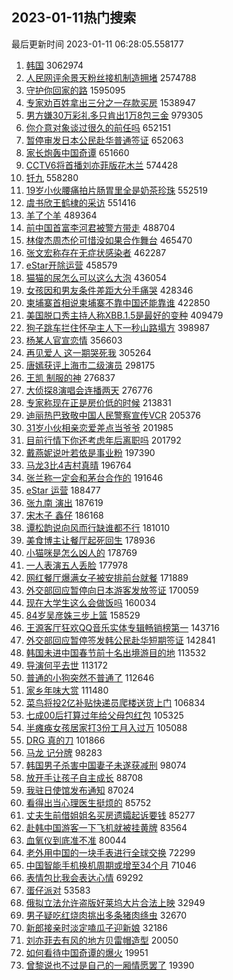 ## 2023-01-11热门搜索 
最后更新时间 2023-01-11 06:28:05.558177 
1. [韩国](https://s.weibo.com/weibo?q=%23%E9%9F%A9%E5%9B%BD%23&t=31&band_rank=1&Refer=top) 3062974
1. [人民网评余景天粉丝接机制造拥堵](https://s.weibo.com/weibo?q=%23%E4%BA%BA%E6%B0%91%E7%BD%91%E8%AF%84%E4%BD%99%E6%99%AF%E5%A4%A9%E7%B2%89%E4%B8%9D%E6%8E%A5%E6%9C%BA%E5%88%B6%E9%80%A0%E6%8B%A5%E5%A0%B5%23&t=31&band_rank=2&Refer=top) 2574788
1. [守护你回家的路](https://s.weibo.com/weibo?q=%23%E5%AE%88%E6%8A%A4%E4%BD%A0%E5%9B%9E%E5%AE%B6%E7%9A%84%E8%B7%AF%23&t=31&band_rank=3&Refer=top) 1595095
1. [专家劝百姓拿出三分之一存款买房](https://s.weibo.com/weibo?q=%23%E4%B8%93%E5%AE%B6%E5%8A%9D%E7%99%BE%E5%A7%93%E6%8B%BF%E5%87%BA%E4%B8%89%E5%88%86%E4%B9%8B%E4%B8%80%E5%AD%98%E6%AC%BE%E4%B9%B0%E6%88%BF%23&t=31&band_rank=2&Refer=top) 1538947
1. [男方嫌30万彩礼多只肯出1万8包三金](https://s.weibo.com/weibo?q=%23%E7%94%B7%E6%96%B9%E5%AB%8C30%E4%B8%87%E5%BD%A9%E7%A4%BC%E5%A4%9A%E5%8F%AA%E8%82%AF%E5%87%BA1%E4%B8%878%E5%8C%85%E4%B8%89%E9%87%91%23&t=31&band_rank=4&Refer=top) 979305
1. [你介意对象谈过很久的前任吗](https://s.weibo.com/weibo?q=%23%E4%BD%A0%E4%BB%8B%E6%84%8F%E5%AF%B9%E8%B1%A1%E8%B0%88%E8%BF%87%E5%BE%88%E4%B9%85%E7%9A%84%E5%89%8D%E4%BB%BB%E5%90%97%23&t=31&band_rank=5&Refer=top) 652151
1. [暂停审发日本公民赴华普通签证](https://s.weibo.com/weibo?q=%23%E6%9A%82%E5%81%9C%E5%AE%A1%E5%8F%91%E6%97%A5%E6%9C%AC%E5%85%AC%E6%B0%91%E8%B5%B4%E5%8D%8E%E6%99%AE%E9%80%9A%E7%AD%BE%E8%AF%81%23&t=31&band_rank=6&Refer=top) 652063
1. [家长炮轰中国奇谭](https://s.weibo.com/weibo?q=%23%E5%AE%B6%E9%95%BF%E7%82%AE%E8%BD%B0%E4%B8%AD%E5%9B%BD%E5%A5%87%E8%B0%AD%23&t=31&band_rank=7&Refer=top) 651660
1. [CCTV6将首播刘亦菲版花木兰](https://s.weibo.com/weibo?q=%23CCTV6%E5%B0%86%E9%A6%96%E6%92%AD%E5%88%98%E4%BA%A6%E8%8F%B2%E7%89%88%E8%8A%B1%E6%9C%A8%E5%85%B0%23&t=31&band_rank=8&Refer=top) 574428
1. [钎九](https://s.weibo.com/weibo?q=%E9%92%8E%E4%B9%9D&t=31&band_rank=9&Refer=top) 558280
1. [19岁小伙腰痛拍片肠胃里全是奶茶珍珠](https://s.weibo.com/weibo?q=%2319%E5%B2%81%E5%B0%8F%E4%BC%99%E8%85%B0%E7%97%9B%E6%8B%8D%E7%89%87%E8%82%A0%E8%83%83%E9%87%8C%E5%85%A8%E6%98%AF%E5%A5%B6%E8%8C%B6%E7%8F%8D%E7%8F%A0%23&t=31&band_rank=10&Refer=top) 552519
1. [虞书欣王鹤棣的采访](https://s.weibo.com/weibo?q=%23%E8%99%9E%E4%B9%A6%E6%AC%A3%E7%8E%8B%E9%B9%A4%E6%A3%A3%E7%9A%84%E9%87%87%E8%AE%BF%23&t=31&band_rank=11&Refer=top) 551416
1. [羊了个羊](https://s.weibo.com/weibo?q=%23%E7%BE%8A%E4%BA%86%E4%B8%AA%E7%BE%8A%23&t=31&band_rank=28&Refer=top) 489364
1. [前中国首富李河君被警方带走](https://s.weibo.com/weibo?q=%23%E5%89%8D%E4%B8%AD%E5%9B%BD%E9%A6%96%E5%AF%8C%E6%9D%8E%E6%B2%B3%E5%90%9B%E8%A2%AB%E8%AD%A6%E6%96%B9%E5%B8%A6%E8%B5%B0%23&t=31&band_rank=20&Refer=top) 488704
1. [林俊杰周杰伦可惜没如果合作舞台](https://s.weibo.com/weibo?q=%23%E6%9E%97%E4%BF%8A%E6%9D%B0%E5%91%A8%E6%9D%B0%E4%BC%A6%E5%8F%AF%E6%83%9C%E6%B2%A1%E5%A6%82%E6%9E%9C%E5%90%88%E4%BD%9C%E8%88%9E%E5%8F%B0%23&t=31&band_rank=12&Refer=top) 465470
1. [张文宏称存在无症状感染者](https://s.weibo.com/weibo?q=%23%E5%BC%A0%E6%96%87%E5%AE%8F%E7%A7%B0%E5%AD%98%E5%9C%A8%E6%97%A0%E7%97%87%E7%8A%B6%E6%84%9F%E6%9F%93%E8%80%85%23&t=31&band_rank=13&Refer=top) 462287
1. [eStar开除运营](https://s.weibo.com/weibo?q=%23eStar%E5%BC%80%E9%99%A4%E8%BF%90%E8%90%A5%23&t=31&band_rank=14&Refer=top) 458579
1. [猫猫的尿怎么可以这么大泡](https://s.weibo.com/weibo?q=%23%E7%8C%AB%E7%8C%AB%E7%9A%84%E5%B0%BF%E6%80%8E%E4%B9%88%E5%8F%AF%E4%BB%A5%E8%BF%99%E4%B9%88%E5%A4%A7%E6%B3%A1%23&t=31&band_rank=15&Refer=top) 436054
1. [女孩因和男友条件差距大分手痛哭](https://s.weibo.com/weibo?q=%23%E5%A5%B3%E5%AD%A9%E5%9B%A0%E5%92%8C%E7%94%B7%E5%8F%8B%E6%9D%A1%E4%BB%B6%E5%B7%AE%E8%B7%9D%E5%A4%A7%E5%88%86%E6%89%8B%E7%97%9B%E5%93%AD%23&t=31&band_rank=16&Refer=top) 428346
1. [柬埔寨首相说柬埔寨不靠中国还能靠谁](https://s.weibo.com/weibo?q=%23%E6%9F%AC%E5%9F%94%E5%AF%A8%E9%A6%96%E7%9B%B8%E8%AF%B4%E6%9F%AC%E5%9F%94%E5%AF%A8%E4%B8%8D%E9%9D%A0%E4%B8%AD%E5%9B%BD%E8%BF%98%E8%83%BD%E9%9D%A0%E8%B0%81%23&t=31&band_rank=17&Refer=top) 422850
1. [美国脱口秀主持人称XBB.1.5是最好的变种](https://s.weibo.com/weibo?q=%23%E7%BE%8E%E5%9B%BD%E8%84%B1%E5%8F%A3%E7%A7%80%E4%B8%BB%E6%8C%81%E4%BA%BA%E7%A7%B0XBB.1.5%E6%98%AF%E6%9C%80%E5%A5%BD%E7%9A%84%E5%8F%98%E7%A7%8D%23&t=31&band_rank=18&Refer=top) 409479
1. [狗子跳车拦住怀孕主人下一秒山路塌方](https://s.weibo.com/weibo?q=%23%E7%8B%97%E5%AD%90%E8%B7%B3%E8%BD%A6%E6%8B%A6%E4%BD%8F%E6%80%80%E5%AD%95%E4%B8%BB%E4%BA%BA%E4%B8%8B%E4%B8%80%E7%A7%92%E5%B1%B1%E8%B7%AF%E5%A1%8C%E6%96%B9%23&t=31&band_rank=19&Refer=top) 398987
1. [杨某人官宣恋情](https://s.weibo.com/weibo?q=%23%E6%9D%A8%E6%9F%90%E4%BA%BA%E5%AE%98%E5%AE%A3%E6%81%8B%E6%83%85%23&t=31&band_rank=21&Refer=top) 356603
1. [再见爱人 这一期哭死我](https://s.weibo.com/weibo?q=%E5%86%8D%E8%A7%81%E7%88%B1%E4%BA%BA%20%E8%BF%99%E4%B8%80%E6%9C%9F%E5%93%AD%E6%AD%BB%E6%88%91&t=31&band_rank=22&Refer=top) 305264
1. [唐嫣获评上海市二级演员](https://s.weibo.com/weibo?q=%23%E5%94%90%E5%AB%A3%E8%8E%B7%E8%AF%84%E4%B8%8A%E6%B5%B7%E5%B8%82%E4%BA%8C%E7%BA%A7%E6%BC%94%E5%91%98%23&t=31&band_rank=23&Refer=top) 298175
1. [王凯 制服的神](https://s.weibo.com/weibo?q=%E7%8E%8B%E5%87%AF%20%E5%88%B6%E6%9C%8D%E7%9A%84%E7%A5%9E&t=31&band_rank=24&Refer=top) 276837
1. [大侦探8演唱会连播两天](https://s.weibo.com/weibo?q=%23%E5%A4%A7%E4%BE%A6%E6%8E%A28%E6%BC%94%E5%94%B1%E4%BC%9A%E8%BF%9E%E6%92%AD%E4%B8%A4%E5%A4%A9%23&t=31&band_rank=25&Refer=top) 276776
1. [专家称现在正是房价低的时候](https://s.weibo.com/weibo?q=%23%E4%B8%93%E5%AE%B6%E7%A7%B0%E7%8E%B0%E5%9C%A8%E6%AD%A3%E6%98%AF%E6%88%BF%E4%BB%B7%E4%BD%8E%E7%9A%84%E6%97%B6%E5%80%99%23&t=31&band_rank=49&Refer=top) 213831
1. [迪丽热巴致敬中国人民警察宣传VCR](https://s.weibo.com/weibo?q=%23%E8%BF%AA%E4%B8%BD%E7%83%AD%E5%B7%B4%E8%87%B4%E6%95%AC%E4%B8%AD%E5%9B%BD%E4%BA%BA%E6%B0%91%E8%AD%A6%E5%AF%9F%E5%AE%A3%E4%BC%A0VCR%23&t=31&band_rank=33&Refer=top) 205376
1. [31岁小伙相亲恋爱差点当爷爷](https://s.weibo.com/weibo?q=%2331%E5%B2%81%E5%B0%8F%E4%BC%99%E7%9B%B8%E4%BA%B2%E6%81%8B%E7%88%B1%E5%B7%AE%E7%82%B9%E5%BD%93%E7%88%B7%E7%88%B7%23&t=31&band_rank=26&Refer=top) 201985
1. [目前行情下你还考虑年后离职吗](https://s.weibo.com/weibo?q=%23%E7%9B%AE%E5%89%8D%E8%A1%8C%E6%83%85%E4%B8%8B%E4%BD%A0%E8%BF%98%E8%80%83%E8%99%91%E5%B9%B4%E5%90%8E%E7%A6%BB%E8%81%8C%E5%90%97%23&t=31&band_rank=27&Refer=top) 201792
1. [戴燕妮说叶若依是事业粉](https://s.weibo.com/weibo?q=%23%E6%88%B4%E7%87%95%E5%A6%AE%E8%AF%B4%E5%8F%B6%E8%8B%A5%E4%BE%9D%E6%98%AF%E4%BA%8B%E4%B8%9A%E7%B2%89%23&t=31&band_rank=26&Refer=top) 197390
1. [马龙3比4吉村真晴](https://s.weibo.com/weibo?q=%23%E9%A9%AC%E9%BE%993%E6%AF%944%E5%90%89%E6%9D%91%E7%9C%9F%E6%99%B4%23&t=31&band_rank=29&Refer=top) 196764
1. [张兰称一定会和茅台合作的](https://s.weibo.com/weibo?q=%23%E5%BC%A0%E5%85%B0%E7%A7%B0%E4%B8%80%E5%AE%9A%E4%BC%9A%E5%92%8C%E8%8C%85%E5%8F%B0%E5%90%88%E4%BD%9C%E7%9A%84%23&t=31&band_rank=35&Refer=top) 191646
1. [eStar 运营](https://s.weibo.com/weibo?q=eStar%20%E8%BF%90%E8%90%A5&t=31&band_rank=30&Refer=top) 188477
1. [张九南 演出](https://s.weibo.com/weibo?q=%E5%BC%A0%E4%B9%9D%E5%8D%97%20%E6%BC%94%E5%87%BA&t=31&band_rank=31&Refer=top) 187619
1. [宋木子 鑫仔](https://s.weibo.com/weibo?q=%E5%AE%8B%E6%9C%A8%E5%AD%90%20%E9%91%AB%E4%BB%94&t=31&band_rank=32&Refer=top) 186168
1. [谭松韵说向风而行缺谁都不行](https://s.weibo.com/weibo?q=%23%E8%B0%AD%E6%9D%BE%E9%9F%B5%E8%AF%B4%E5%90%91%E9%A3%8E%E8%80%8C%E8%A1%8C%E7%BC%BA%E8%B0%81%E9%83%BD%E4%B8%8D%E8%A1%8C%23&t=31&band_rank=34&Refer=top) 181010
1. [美食博主让餐厅起死回生](https://s.weibo.com/weibo?q=%23%E7%BE%8E%E9%A3%9F%E5%8D%9A%E4%B8%BB%E8%AE%A9%E9%A4%90%E5%8E%85%E8%B5%B7%E6%AD%BB%E5%9B%9E%E7%94%9F%23&t=31&band_rank=35&Refer=top) 178936
1. [小猫咪是怎么凶人的](https://s.weibo.com/weibo?q=%23%E5%B0%8F%E7%8C%AB%E5%92%AA%E6%98%AF%E6%80%8E%E4%B9%88%E5%87%B6%E4%BA%BA%E7%9A%84%23&t=31&band_rank=36&Refer=top) 178769
1. [一人表演五人丢脸](https://s.weibo.com/weibo?q=%23%E4%B8%80%E4%BA%BA%E8%A1%A8%E6%BC%94%E4%BA%94%E4%BA%BA%E4%B8%A2%E8%84%B8%23&t=31&band_rank=21&Refer=top) 177978
1. [网红餐厅爆满女子被安排前台就餐](https://s.weibo.com/weibo?q=%23%E7%BD%91%E7%BA%A2%E9%A4%90%E5%8E%85%E7%88%86%E6%BB%A1%E5%A5%B3%E5%AD%90%E8%A2%AB%E5%AE%89%E6%8E%92%E5%89%8D%E5%8F%B0%E5%B0%B1%E9%A4%90%23&t=31&band_rank=34&Refer=top) 171889
1. [外交部回应暂停向日本游客发放签证](https://s.weibo.com/weibo?q=%23%E5%A4%96%E4%BA%A4%E9%83%A8%E5%9B%9E%E5%BA%94%E6%9A%82%E5%81%9C%E5%90%91%E6%97%A5%E6%9C%AC%E6%B8%B8%E5%AE%A2%E5%8F%91%E6%94%BE%E7%AD%BE%E8%AF%81%23&t=31&band_rank=37&Refer=top) 170059
1. [现在大学生这么会做饭吗](https://s.weibo.com/weibo?q=%23%E7%8E%B0%E5%9C%A8%E5%A4%A7%E5%AD%A6%E7%94%9F%E8%BF%99%E4%B9%88%E4%BC%9A%E5%81%9A%E9%A5%AD%E5%90%97%23&t=31&band_rank=38&Refer=top) 160034
1. [84岁吴彦姝三步上篮](https://s.weibo.com/weibo?q=%2384%E5%B2%81%E5%90%B4%E5%BD%A6%E5%A7%9D%E4%B8%89%E6%AD%A5%E4%B8%8A%E7%AF%AE%23&t=31&band_rank=19&Refer=top) 158529
1. [王源客厅狂欢QQ音乐实体专辑畅销榜第一](https://s.weibo.com/weibo?q=%23%E7%8E%8B%E6%BA%90%E5%AE%A2%E5%8E%85%E7%8B%82%E6%AC%A2QQ%E9%9F%B3%E4%B9%90%E5%AE%9E%E4%BD%93%E4%B8%93%E8%BE%91%E7%95%85%E9%94%80%E6%A6%9C%E7%AC%AC%E4%B8%80%23&t=31&band_rank=42&Refer=top) 143716
1. [外交部回应暂停签发韩公民赴华短期签证](https://s.weibo.com/weibo?q=%23%E5%A4%96%E4%BA%A4%E9%83%A8%E5%9B%9E%E5%BA%94%E6%9A%82%E5%81%9C%E7%AD%BE%E5%8F%91%E9%9F%A9%E5%85%AC%E6%B0%91%E8%B5%B4%E5%8D%8E%E7%9F%AD%E6%9C%9F%E7%AD%BE%E8%AF%81%23&t=31&band_rank=39&Refer=top) 142841
1. [韩国未进中国春节前十名出境游目的地](https://s.weibo.com/weibo?q=%23%E9%9F%A9%E5%9B%BD%E6%9C%AA%E8%BF%9B%E4%B8%AD%E5%9B%BD%E6%98%A5%E8%8A%82%E5%89%8D%E5%8D%81%E5%90%8D%E5%87%BA%E5%A2%83%E6%B8%B8%E7%9B%AE%E7%9A%84%E5%9C%B0%23&t=31&band_rank=40&Refer=top) 113532
1. [导演何平去世](https://s.weibo.com/weibo?q=%23%E5%AF%BC%E6%BC%94%E4%BD%95%E5%B9%B3%E5%8E%BB%E4%B8%96%23&t=31&band_rank=41&Refer=top) 113172
1. [普通的小狗突然不普通了](https://s.weibo.com/weibo?q=%23%E6%99%AE%E9%80%9A%E7%9A%84%E5%B0%8F%E7%8B%97%E7%AA%81%E7%84%B6%E4%B8%8D%E6%99%AE%E9%80%9A%E4%BA%86%23&t=31&band_rank=43&Refer=top) 112646
1. [家乡年味大赏](https://s.weibo.com/weibo?q=%E5%AE%B6%E4%B9%A1%E5%B9%B4%E5%91%B3%E5%A4%A7%E8%B5%8F&t=31&band_rank=10&Refer=top) 111480
1. [菜鸟将投2亿补贴快递员爬楼送货上门](https://s.weibo.com/weibo?q=%23%E8%8F%9C%E9%B8%9F%E5%B0%86%E6%8A%952%E4%BA%BF%E8%A1%A5%E8%B4%B4%E5%BF%AB%E9%80%92%E5%91%98%E7%88%AC%E6%A5%BC%E9%80%81%E8%B4%A7%E4%B8%8A%E9%97%A8%23&t=31&band_rank=44&Refer=top) 106834
1. [七成00后打算过年给父母包红包](https://s.weibo.com/weibo?q=%23%E4%B8%83%E6%88%9000%E5%90%8E%E6%89%93%E7%AE%97%E8%BF%87%E5%B9%B4%E7%BB%99%E7%88%B6%E6%AF%8D%E5%8C%85%E7%BA%A2%E5%8C%85%23&t=31&band_rank=45&Refer=top) 105325
1. [半瘫痪女孩居家打3份工月入过万](https://s.weibo.com/weibo?q=%23%E5%8D%8A%E7%98%AB%E7%97%AA%E5%A5%B3%E5%AD%A9%E5%B1%85%E5%AE%B6%E6%89%933%E4%BB%BD%E5%B7%A5%E6%9C%88%E5%85%A5%E8%BF%87%E4%B8%87%23&t=31&band_rank=48&Refer=top) 105088
1. [DRG 真的刀](https://s.weibo.com/weibo?q=DRG%20%E7%9C%9F%E7%9A%84%E5%88%80&t=31&band_rank=46&Refer=top) 101866
1. [马龙 记分牌](https://s.weibo.com/weibo?q=%E9%A9%AC%E9%BE%99%20%E8%AE%B0%E5%88%86%E7%89%8C&t=31&band_rank=47&Refer=top) 98283
1. [韩国男子杀害中国妻子未遂获减刑](https://s.weibo.com/weibo?q=%23%E9%9F%A9%E5%9B%BD%E7%94%B7%E5%AD%90%E6%9D%80%E5%AE%B3%E4%B8%AD%E5%9B%BD%E5%A6%BB%E5%AD%90%E6%9C%AA%E9%81%82%E8%8E%B7%E5%87%8F%E5%88%91%23&t=31&band_rank=50&Refer=top) 98074
1. [放开手让孩子自主成长](https://s.weibo.com/weibo?q=%23%E6%94%BE%E5%BC%80%E6%89%8B%E8%AE%A9%E5%AD%A9%E5%AD%90%E8%87%AA%E4%B8%BB%E6%88%90%E9%95%BF%23&t=31&band_rank=17&Refer=top) 88708
1. [我驻日使馆发布通知](https://s.weibo.com/weibo?q=%23%E6%88%91%E9%A9%BB%E6%97%A5%E4%BD%BF%E9%A6%86%E5%8F%91%E5%B8%83%E9%80%9A%E7%9F%A5%23&t=31&band_rank=48&Refer=top) 87024
1. [看得出当心理医生挺烦的](https://s.weibo.com/weibo?q=%23%E7%9C%8B%E5%BE%97%E5%87%BA%E5%BD%93%E5%BF%83%E7%90%86%E5%8C%BB%E7%94%9F%E6%8C%BA%E7%83%A6%E7%9A%84%23&t=31&band_rank=24&Refer=top) 85752
1. [丈夫生前借姐姐名买房遗孀起诉要钱](https://s.weibo.com/weibo?q=%23%E4%B8%88%E5%A4%AB%E7%94%9F%E5%89%8D%E5%80%9F%E5%A7%90%E5%A7%90%E5%90%8D%E4%B9%B0%E6%88%BF%E9%81%97%E5%AD%80%E8%B5%B7%E8%AF%89%E8%A6%81%E9%92%B1%23&t=31&band_rank=50&Refer=top) 85277
1. [赴韩中国游客一下飞机就被挂黄牌](https://s.weibo.com/weibo?q=%23%E8%B5%B4%E9%9F%A9%E4%B8%AD%E5%9B%BD%E6%B8%B8%E5%AE%A2%E4%B8%80%E4%B8%8B%E9%A3%9E%E6%9C%BA%E5%B0%B1%E8%A2%AB%E6%8C%82%E9%BB%84%E7%89%8C%23&t=31&band_rank=50&Refer=top) 83564
1. [血氧仪到底准不准](https://s.weibo.com/weibo?q=%23%E8%A1%80%E6%B0%A7%E4%BB%AA%E5%88%B0%E5%BA%95%E5%87%86%E4%B8%8D%E5%87%86%23&t=31&band_rank=50&Refer=top) 80044
1. [老外用中国的一块手表进行全球交换](https://s.weibo.com/weibo?q=%23%E8%80%81%E5%A4%96%E7%94%A8%E4%B8%AD%E5%9B%BD%E7%9A%84%E4%B8%80%E5%9D%97%E6%89%8B%E8%A1%A8%E8%BF%9B%E8%A1%8C%E5%85%A8%E7%90%83%E4%BA%A4%E6%8D%A2%23&t=31&band_rank=44&Refer=top) 72299
1. [中国智能手机换机周期或增至34个月](https://s.weibo.com/weibo?q=%23%E4%B8%AD%E5%9B%BD%E6%99%BA%E8%83%BD%E6%89%8B%E6%9C%BA%E6%8D%A2%E6%9C%BA%E5%91%A8%E6%9C%9F%E6%88%96%E5%A2%9E%E8%87%B334%E4%B8%AA%E6%9C%88%23&t=31&band_rank=28&Refer=top) 71046
1. [表情包比我会表达心情](https://s.weibo.com/weibo?q=%23%E8%A1%A8%E6%83%85%E5%8C%85%E6%AF%94%E6%88%91%E4%BC%9A%E8%A1%A8%E8%BE%BE%E5%BF%83%E6%83%85%23&t=31&band_rank=50&Refer=top) 69292
1. [蛋仔派对](https://s.weibo.com/weibo?q=%23%E8%9B%8B%E4%BB%94%E6%B4%BE%E5%AF%B9%23&t=31&band_rank=50&Refer=top) 53583
1. [俄拟立法允许盗版好莱坞大片合法上映](https://s.weibo.com/weibo?q=%23%E4%BF%84%E6%8B%9F%E7%AB%8B%E6%B3%95%E5%85%81%E8%AE%B8%E7%9B%97%E7%89%88%E5%A5%BD%E8%8E%B1%E5%9D%9E%E5%A4%A7%E7%89%87%E5%90%88%E6%B3%95%E4%B8%8A%E6%98%A0%23&t=31&band_rank=50&Refer=top) 32949
1. [男子疑吃红烧肉挑出多条猪肉绦虫](https://s.weibo.com/weibo?q=%23%E7%94%B7%E5%AD%90%E7%96%91%E5%90%83%E7%BA%A2%E7%83%A7%E8%82%89%E6%8C%91%E5%87%BA%E5%A4%9A%E6%9D%A1%E7%8C%AA%E8%82%89%E7%BB%A6%E8%99%AB%23&t=31&band_rank=48&Refer=top) 32670
1. [新郎接亲时淡定嗑瓜子迎新娘](https://s.weibo.com/weibo?q=%23%E6%96%B0%E9%83%8E%E6%8E%A5%E4%BA%B2%E6%97%B6%E6%B7%A1%E5%AE%9A%E5%97%91%E7%93%9C%E5%AD%90%E8%BF%8E%E6%96%B0%E5%A8%98%23&t=31&band_rank=50&Refer=top) 32186
1. [刘亦菲去有风的地方贝雷帽造型](https://s.weibo.com/weibo?q=%23%E5%88%98%E4%BA%A6%E8%8F%B2%E5%8E%BB%E6%9C%89%E9%A3%8E%E7%9A%84%E5%9C%B0%E6%96%B9%E8%B4%9D%E9%9B%B7%E5%B8%BD%E9%80%A0%E5%9E%8B%23&t=31&band_rank=42&Refer=top) 20050
1. [如何看待中国奇谭的爆火](https://s.weibo.com/weibo?q=%23%E5%A6%82%E4%BD%95%E7%9C%8B%E5%BE%85%E4%B8%AD%E5%9B%BD%E5%A5%87%E8%B0%AD%E7%9A%84%E7%88%86%E7%81%AB%23&t=31&band_rank=45&Refer=top) 19951
1. [曾黎说也不过是自己的一厢情愿罢了](https://s.weibo.com/weibo?q=%23%E6%9B%BE%E9%BB%8E%E8%AF%B4%E4%B9%9F%E4%B8%8D%E8%BF%87%E6%98%AF%E8%87%AA%E5%B7%B1%E7%9A%84%E4%B8%80%E5%8E%A2%E6%83%85%E6%84%BF%E7%BD%A2%E4%BA%86%23&t=31&band_rank=44&Refer=top) 19390
